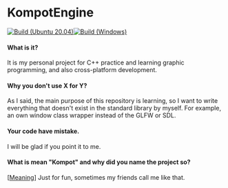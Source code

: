 # KompotEngine

[![Build (Ubuntu 20.04)](https://github.com/Scapior/KompotEngine/actions/workflows/build.yml/badge.svg)](https://github.com/Scapior/KompotEngine/actions/workflows/build.yml)[![Build (Windows)](https://github.com/Scapior/KompotEngine/actions/workflows/build_windows.yml/badge.svg)](https://github.com/Scapior/KompotEngine/actions/workflows/build_windows.yml)


#### What is it?
It is my personal project for C++ practice and learning graphic programming, and also cross-platform development.

#### Why you don't use X for Y?
As I said, the main purpose of this repository is learning, so I want to write everything that doesn't exist in the standard library by myself. For example, an own window class wrapper instead of the GLFW or SDL.

#### Your code have mistake.
I will be glad if you point it to me.

#### What is mean "Kompot" and why did you name the project so?

[[Meaning](https://en.wikipedia.org/wiki/Kompot)] Just for fun, sometimes my friends call me like that.
